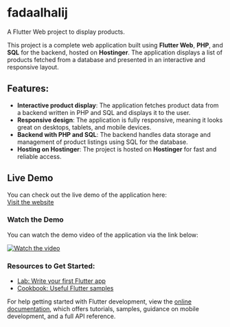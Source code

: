 # fadaalhalij

A Flutter Web project to display products.

This project is a complete web application built using **Flutter Web**, **PHP**, and **SQL** for the backend, hosted on **Hostinger**. The application displays a list of products fetched from a database and presented in an interactive and responsive layout.

## Features:
- **Interactive product display**: The application fetches product data from a backend written in PHP and SQL and displays it to the user.
- **Responsive design**: The application is fully responsive, meaning it looks great on desktops, tablets, and mobile devices.
- **Backend with PHP and SQL**: The backend handles data storage and management of product listings using SQL for the database.
- **Hosting on Hostinger**: The project is hosted on **Hostinger** for fast and reliable access.

## Live Demo

You can check out the live demo of the application here:  
[Visit the website](https://marketfadaalhalij.artawiya.com/)

### Watch the Demo

You can watch the demo video of the application via the link below:

[![Watch the video](https://img.youtube.com/vi/ku5gkG0B36w/0.jpg)](https://youtube.com/shorts/ku5gkG0B36w?feature=share)

### Resources to Get Started:
- [Lab: Write your first Flutter app](https://docs.flutter.dev/get-started/codelab)
- [Cookbook: Useful Flutter samples](https://docs.flutter.dev/cookbook)

For help getting started with Flutter development, view the
[online documentation](https://docs.flutter.dev/), which offers tutorials,
samples, guidance on mobile development, and a full API reference.
